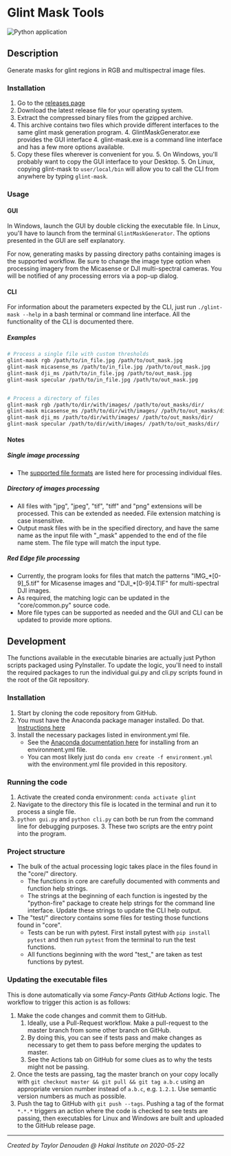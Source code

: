 # Glint Mask Tools
![Python application](https://github.com/HakaiInstitute/glint-mask-tools/workflows/Main/badge.svg?branch=master)

## Description 
Generate masks for glint regions in RGB and multispectral image files.

### Installation
1. Go to the [releases page](https://github.com/HakaiInstitute/glint-mask-tools/releases)
2. Download the latest release file for your operating system.
3. Extract the compressed binary files from the gzipped archive. 
4. This archive contains two files which provide different interfaces to the same glint mask generation program. 
    4. GlintMaskGenerator.exe provides the GUI interface
    4. glint-mask.exe is a command line interface and has a few more options available.
5. Copy these files wherever is convenient for you.
    5. On Windows, you'll probably want to copy the GUI interface to your Desktop.
    5. On Linux, copying glint-mask to `user/local/bin` will allow you to call the CLI from anywhere by typing `glint-mask`.

### Usage
#### GUI
In Windows, launch the GUI by double clicking the executable file. In Linux, you'll have to launch from the terminal `GlintMaskGenerator`.
The options presented in the GUI are self explanatory. 

For now, generating masks by passing directory paths containing images is the supported workflow.
Be sure to change the image type option when processing imagery from the Micasense or  DJI multi-spectral cameras. You 
will be notified of any processing errors via a pop-up dialog.
 
#### CLI
For information about the parameters expected by the CLI, just run `./glint-mask --help` in a bash terminal or command line interface. 
All the functionality of the CLI is documented there.

##### Examples
```bash
# Process a single file with custom thresholds
glint-mask rgb /path/to/in_file.jpg /path/to/out_mask.jpg
glint-mask micasense_ms /path/to/in_file.jpg /path/to/out_mask.jpg
glint-mask dji_ms /path/to/in_file.jpg /path/to/out_mask.jpg
glint-mask specular /path/to/in_file.jpg /path/to/out_mask.jpg


# Process a directory of files
glint-mask rgb /path/to/dir/with/images/ /path/to/out_masks/dir/
glint-mask micasense_ms /path/to/dir/with/images/ /path/to/out_masks/dir/
glint-mask dji_ms /path/to/dir/with/images/ /path/to/out_masks/dir/
glint-mask specular /path/to/dir/with/images/ /path/to/out_masks/dir/
```

#### Notes
##### Single image processing
- The [supported file formats](https://pillow.readthedocs.io/en/stable/handbook/image-file-formats.html) are listed here for processing individual files.

##### Directory of images processing
- All files with "jpg", "jpeg", "tif", "tiff" and "png" extensions will be processed. This can be extended as needed. File extension matching is case insensitive.
- Output mask files with be in the specified directory, and have the same name as the input file with "_mask" appended to the end of the file name stem. The file type will match the input type.

##### Red Edge file processing
- Currently, the program looks for files that match the patterns "IMG\_\*[0-9]\_5.tif" for Micasense images and "DJI\_\*[0-9]4.TIF" for multi-spectral DJI images.
- As required, the matching logic can be updated in the "core/common.py" source code.
- More file types can be supported as needed and the GUI and CLI can be updated to provide more options.

## Development
The functions available in the executable binaries are actually just Python scripts packaged using PyInstaller. To 
update the logic, you'll need to install the required packages to run the individual gui.py and cli.py scripts found in 
the root of the Git repository.

### Installation
1. Start by cloning the code repository from GitHub.
2. You must have the Anaconda package manager installed. Do that. [Instructions here](https://docs.conda.io/projects/conda/en/latest/user-guide/install/index.html)
3. Install the necessary packages listed in environment.yml file. 
    - See the [Anaconda documentation here](https://docs.conda.io/projects/conda/en/latest/user-guide/tasks/manage-environments.html#create-env-from-file) for installing from an environment.yml file. 
    - You can most likely just do `conda env create -f environment.yml` with the environment.yml file provided in this repository.

### Running the code
1. Activate the created conda environment: `conda activate glint`
2. Navigate to the directory this file is located in the terminal and run it to process a single file.
3. `python gui.py` and `python cli.py` can both be run from the command line for debugging purposes. 
    3. These two scripts are the entry point into the program.

### Project structure
- The bulk of the actual processing logic takes place in the files found in the "core/" directory. 
    - The functions in core are carefully documented with comments and function help strings. 
    - The strings at the beginning of each function is ingested by the "python-fire" package to create help strings for 
    the command line interface. Update these strings to update the CLI help output.
- The "test/" directory contains some files for testing those functions found in "core". 
    - Tests can be run with pytest. First install pytest with `pip install pytest` and then run `pytest` from the terminal to run the test functions. 
    - All functions beginning with the word "test_" are taken as test functions by pytest.

### Updating the executable files
This is done automatically via some *Fancy-Pants GitHub Actions* logic. The workflow to trigger this action is as follows:

1. Make the code changes and commit them to GitHub.
    1. Ideally, use a Pull-Request workflow. Make a pull-request to the master branch from some other branch on GitHub.
    1. By doing this, you can see if tests pass and make changes as necessary to get them to pass before merging the updates to master.
    1. See the Actions tab on GitHub for some clues as to why the tests might not be passing.
2. Once the tests are passing, tag the master branch on your copy locally with `git checkout master && git pull && git tag a.b.c` 
    using an appropriate version number instead of `a.b.c`, e.g. `1.2.1`. Use semantic version numbers as much as possible.
3. Push the tag to GitHub with `git push --tags`. Pushing a tag of the format `*.*.*` triggers an action where the code is 
    checked to see tests are passing, then executables for Linux and Windows are built and uploaded to the GitHub release page.

---
*Created by Taylor Denouden @ Hakai Institute on 2020-05-22*